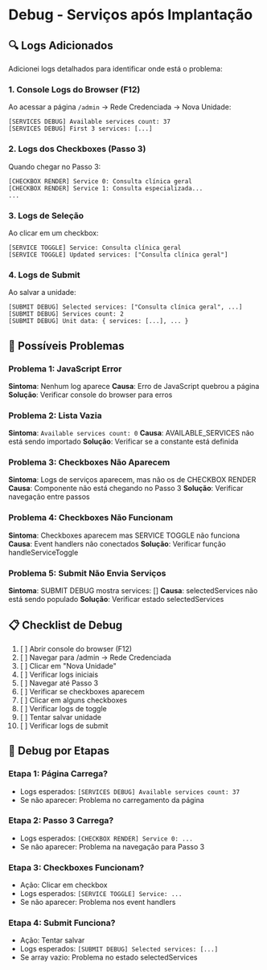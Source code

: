 # Debug - Serviços após Implantação

## 🔍 Logs Adicionados

Adicionei logs detalhados para identificar onde está o problema:

### 1. Console Logs do Browser (F12)

Ao acessar a página `/admin` → Rede Credenciada → Nova Unidade:

```
[SERVICES DEBUG] Available services count: 37
[SERVICES DEBUG] First 3 services: [...]
```

### 2. Logs dos Checkboxes (Passo 3)

Quando chegar no Passo 3:

```
[CHECKBOX RENDER] Service 0: Consulta clínica geral
[CHECKBOX RENDER] Service 1: Consulta especializada...
...
```

### 3. Logs de Seleção

Ao clicar em um checkbox:

```
[SERVICE TOGGLE] Service: Consulta clínica geral
[SERVICE TOGGLE] Updated services: ["Consulta clínica geral"]
```

### 4. Logs de Submit

Ao salvar a unidade:

```
[SUBMIT DEBUG] Selected services: ["Consulta clínica geral", ...]
[SUBMIT DEBUG] Services count: 2
[SUBMIT DEBUG] Unit data: { services: [...], ... }
```

## 🚨 Possíveis Problemas

### Problema 1: JavaScript Error
**Sintoma**: Nenhum log aparece
**Causa**: Erro de JavaScript quebrou a página
**Solução**: Verificar console do browser para erros

### Problema 2: Lista Vazia
**Sintoma**: `Available services count: 0`
**Causa**: AVAILABLE_SERVICES não está sendo importado
**Solução**: Verificar se a constante está definida

### Problema 3: Checkboxes Não Aparecem
**Sintoma**: Logs de serviços aparecem, mas não os de CHECKBOX RENDER
**Causa**: Componente não está chegando no Passo 3
**Solução**: Verificar navegação entre passos

### Problema 4: Checkboxes Não Funcionam
**Sintoma**: Checkboxes aparecem mas SERVICE TOGGLE não funciona
**Causa**: Event handlers não conectados
**Solução**: Verificar função handleServiceToggle

### Problema 5: Submit Não Envia Serviços
**Sintoma**: SUBMIT DEBUG mostra services: []
**Causa**: selectedServices não está sendo populado
**Solução**: Verificar estado selectedServices

## 📋 Checklist de Debug

1. [ ] Abrir console do browser (F12)
2. [ ] Navegar para /admin → Rede Credenciada
3. [ ] Clicar em "Nova Unidade"
4. [ ] Verificar logs iniciais
5. [ ] Navegar até Passo 3
6. [ ] Verificar se checkboxes aparecem
7. [ ] Clicar em alguns checkboxes
8. [ ] Verificar logs de toggle
9. [ ] Tentar salvar unidade
10. [ ] Verificar logs de submit

## 🔧 Debug por Etapas

### Etapa 1: Página Carrega?
- Logs esperados: `[SERVICES DEBUG] Available services count: 37`
- Se não aparecer: Problema no carregamento da página

### Etapa 2: Passo 3 Carrega?
- Logs esperados: `[CHECKBOX RENDER] Service 0: ...`
- Se não aparecer: Problema na navegação para Passo 3

### Etapa 3: Checkboxes Funcionam?
- Ação: Clicar em checkbox
- Logs esperados: `[SERVICE TOGGLE] Service: ...`
- Se não aparecer: Problema nos event handlers

### Etapa 4: Submit Funciona?
- Ação: Tentar salvar
- Logs esperados: `[SUBMIT DEBUG] Selected services: [...]`
- Se array vazio: Problema no estado selectedServices
